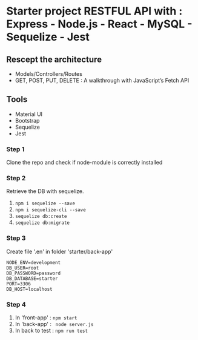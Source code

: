 # Starter project RESTFUL API with : Express - Node.js - React - MySQL - Sequelize - Jest

## Rescept the architecture
- Models/Controllers/Routes
- GET, POST, PUT, DELETE : A walkthrough with JavaScript’s Fetch API


## Tools
 - Material UI
 - Bootstrap
 - Sequelize
 - Jest

### Step 1
 Clone the repo  and check if node-module is correctly installed

### Step 2
  Retrieve the DB with sequelize.
   1) ``` npm i sequelize --save ```
   2) ``` npm i sequelize-cli --save ```
   3) ``` sequelize db:create ```
   4) ``` sequelize db:migrate ```

### Step 3
  Create file '.en' in folder 'starter/back-app'
  ```
  NODE_ENV=development
  DB_USER=root
  DB_PASSWORD=password
  DB_DATABASE=starter
  PORT=3306
  DB_HOST=localhost

```

### Step 4
 1) In 'front-app' : ```npm start```
 2) In 'back-app' : ``` node server.js```
 3) In back to test : ``` npm run test ```
